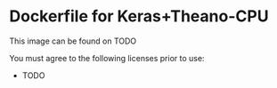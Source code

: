 # Dockerfile for Keras+Theano-CPU
This image can be found on TODO

You must agree to the following licenses prior to use:
* TODO

